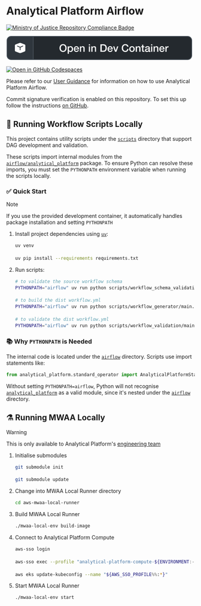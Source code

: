 # Analytical Platform Airflow

[![Ministry of Justice Repository Compliance Badge](https://github-community.service.justice.gov.uk/repository-standards/api/analytical-platform-airflow/badge)](https://github-community.service.justice.gov.uk/repository-standards/analytical-platform-airflow)

[![Open in Dev Container](https://raw.githubusercontent.com/ministryofjustice/.devcontainer/refs/heads/main/contrib/badge.svg)](https://vscode.dev/redirect?url=vscode://ms-vscode-remote.remote-containers/cloneInVolume?url=https://github.com/ministryofjustice/analytical-platform-airflow)

[![Open in GitHub Codespaces](https://github.com/codespaces/badge.svg)](https://codespaces.new/ministryofjustice/analytical-platform-airflow)

Please refer to our [User Guidance](https://user-guidance.analytical-platform.service.justice.gov.uk/services/airflow) for information on how to use Analytical Platform Airflow.

Commit signature verification is enabled on this repository. To set this up follow the instructions [on GitHub](https://docs.github.com/en/authentication/managing-commit-signature-verification/about-commit-signature-verification#ssh-commit-signature-verification).

## 🧪 Running Workflow Scripts Locally

This project contains utility scripts under the [`scripts`](./scripts/) directory that support DAG development and validation.

These scripts import internal modules from the [`airflow/analytical_platform`](./airflow/analytical_platform/) package. To ensure Python can resolve these imports, you must set the `PYTHONPATH` environment variable when running the scripts locally.

### ✅ Quick Start

> [!NOTE]
> If you use the provided development container, it automatically handles package installation and setting `PYTHONPATH`

1. Install project dependencies using [`uv`](https://github.com/astral-sh/uv):

   ```bash
   uv venv

   uv pip install --requirements requirements.txt
   ```

2. Run scripts:

   ```bash
   # to validate the source workflow schema
   PYTHONPATH="airflow" uv run python scripts/workflow_schema_validation/main.py path/to/source/workflow.yml

   # to build the dist workflow.yml
   PYTHONPATH="airflow" uv run python scripts/workflow_generator/main.py path/to/source/workflow.yml

   # to validate the dist workflow.yml
   PYTHONPATH="airflow" uv run python scripts/workflow_validation/main.py path/to/dist/workflow.yml
   ```

### 📚 Why `PYTHONPATH` is Needed

The internal code is located under the [`airflow`](./airflow/) directory. Scripts use import statements like:

```python
from analytical_platform.standard_operator import AnalyticalPlatformStandardOperator
```

Without setting `PYTHONPATH=airflow`, Python will not recognise [`analytical_platform`](./airflow/analytical_platform/) as a valid module, since it's nested under the [`airflow`](./airflow/) directory.

## ⚗️ Running MWAA Locally

> [!WARNING]
> This is only available to Analytical Platform's [engineering team](https://github.com/orgs/ministryofjustice/teams/analytical-platform-engineers)

1. Initialise submodules

   ```bash
   git submodule init

   git submodule update
   ```

1. Change into MWAA Local Runner directory

   ```bash
   cd aws-mwaa-local-runner
   ```

1. Build MWAA Local Runner

   ```bash
   ./mwaa-local-env build-image
   ```

1. Connect to Analytical Platform Compute

   ```bash
   aws-sso login

   aws-sso exec --profile "analytical-platform-compute-${ENVIRONMENT:-"development"}:platform-engineer-admin"

   aws eks update-kubeconfig --name "${AWS_SSO_PROFILE%%:*}"
   ```

1. Start MWAA Local Runner

   ```bash
   ./mwaa-local-env start
   ```
